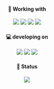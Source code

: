 <div align="center">
        <h4>🔨 Working with</h4>
    <img src="https://img.shields.io/badge/Intellij%20Idea-Tools-orange?logo=IntelliJ-IDEA&logoColor=orange&style=for-the-badge">
    <img src="https://img.shields.io/badge/vscode-Tools-blue?logo=visual-studio-code&logoColor=blue&style=for-the-badge">
    <img src="https://img.shields.io/badge/Zed-Tools-black?logo=zedindustries&logoColor=white&style=for-the-badge">
        <img src="https://img.shields.io/badge/iTerm2-TOOLS-brown?logo=iterm2&logoColor=white&style=for-the-badge">
</div>
<div align="center">
          <h4>
              💻 developing on
          </h4>
<img src="https://img.shields.io/badge/WSL2-000000?logo=Linux&logoColor=white&style=for-the-badge">
    <img src="https://img.shields.io/badge/mac%20os-000000?style=for-the-badge&logo=apple&logoColor=white">
    <img src="https://img.shields.io/badge/Windows_11-007FFF?style=for-the-badge&logo=windows&logoColor=white">
</div>
<div align="center">
          <h4>
              🔭 Status
          </h4>
<!--<img src="https://github-readme-stats.vercel.app/api/top-langs/?username=ZTLPluz&hide=VHDL,HTML,CSS,Starlark&layout=compact&theme=buefy">-->
                  <img src="https://github-readme-stats.vercel.app/api/wakatime?username=Opynicus&hide=YAML,Starlark,VHDL,HTML,CSS&langs_count=5&theme=nord&range=last_7_days">
</div>


<!--
**ZTLPluz/ZTLPLuz** is a ✨ _special_ ✨ repository because its `README.md` (this file) appears on your GitHub profile.

Here are some ideas to get you started:

- 🔭 I’m currently working on ...
- 🌱 I’m currently learning ...
- 👯 I’m looking to collaborate on ...
- 🤔 I’m looking for help with ...
- 💬 Ask me about ...
- 📫 How to reach me: ...
- 😄 Pronouns: ...
- ⚡ Fun fact: ...
-->
